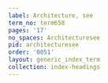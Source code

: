 ```yaml
---
label: Architecture, see
term_no: term658
pages: '17'
no_spaces: Architecturesee
pid: architecturesee
order: '0051'
layout: generic_index_term
collection: index-headings
---
```

